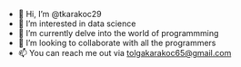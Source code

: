 - 👋 Hi, I’m @tkarakoc29
- 👀 I’m interested in data science
- 🌱 I’m currently delve into the world of programmming
- 💞️ I’m looking to collaborate with all the programmers 
- 📫 You can reach me out via tolgakarakoc65@gmail.com



